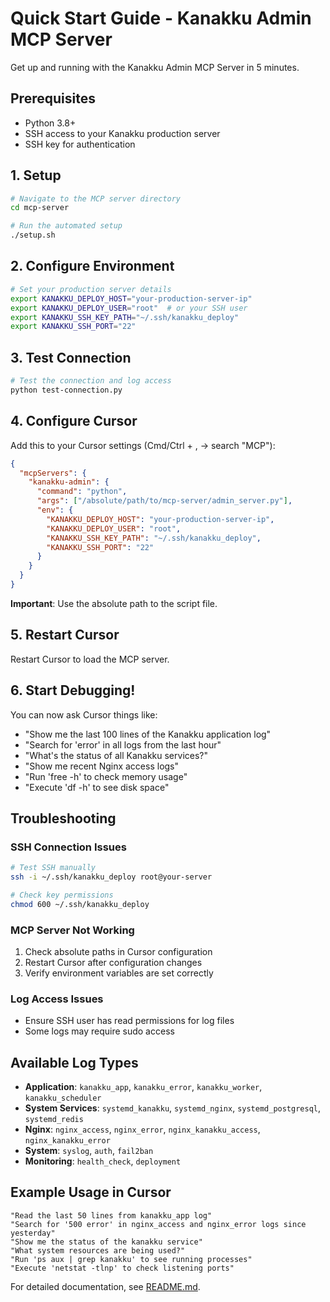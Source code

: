 # Quick Start Guide - Kanakku Admin MCP Server

Get up and running with the Kanakku Admin MCP Server in 5 minutes.

## Prerequisites

- Python 3.8+
- SSH access to your Kanakku production server
- SSH key for authentication

## 1. Setup

```bash
# Navigate to the MCP server directory
cd mcp-server

# Run the automated setup
./setup.sh
```

## 2. Configure Environment

```bash
# Set your production server details
export KANAKKU_DEPLOY_HOST="your-production-server-ip"
export KANAKKU_DEPLOY_USER="root"  # or your SSH user
export KANAKKU_SSH_KEY_PATH="~/.ssh/kanakku_deploy"
export KANAKKU_SSH_PORT="22"
```

## 3. Test Connection

```bash
# Test the connection and log access
python test-connection.py
```

## 4. Configure Cursor

Add this to your Cursor settings (Cmd/Ctrl + , → search "MCP"):

```json
{
  "mcpServers": {
    "kanakku-admin": {
      "command": "python",
      "args": ["/absolute/path/to/mcp-server/admin_server.py"],
      "env": {
        "KANAKKU_DEPLOY_HOST": "your-production-server-ip",
        "KANAKKU_DEPLOY_USER": "root",
        "KANAKKU_SSH_KEY_PATH": "~/.ssh/kanakku_deploy",
        "KANAKKU_SSH_PORT": "22"
      }
    }
  }
}
```

**Important**: Use the absolute path to the script file.

## 5. Restart Cursor

Restart Cursor to load the MCP server.

## 6. Start Debugging!

You can now ask Cursor things like:

- "Show me the last 100 lines of the Kanakku application log"
- "Search for 'error' in all logs from the last hour"
- "What's the status of all Kanakku services?"
- "Show me recent Nginx access logs"
- "Run 'free -h' to check memory usage"
- "Execute 'df -h' to see disk space"

## Troubleshooting

### SSH Connection Issues

```bash
# Test SSH manually
ssh -i ~/.ssh/kanakku_deploy root@your-server

# Check key permissions
chmod 600 ~/.ssh/kanakku_deploy
```

### MCP Server Not Working

1. Check absolute paths in Cursor configuration
2. Restart Cursor after configuration changes
3. Verify environment variables are set correctly

### Log Access Issues

- Ensure SSH user has read permissions for log files
- Some logs may require sudo access

## Available Log Types

- **Application**: `kanakku_app`, `kanakku_error`, `kanakku_worker`, `kanakku_scheduler`
- **System Services**: `systemd_kanakku`, `systemd_nginx`, `systemd_postgresql`, `systemd_redis`
- **Nginx**: `nginx_access`, `nginx_error`, `nginx_kanakku_access`, `nginx_kanakku_error`
- **System**: `syslog`, `auth`, `fail2ban`
- **Monitoring**: `health_check`, `deployment`

## Example Usage in Cursor

```
"Read the last 50 lines from kanakku_app log"
"Search for '500 error' in nginx_access and nginx_error logs since yesterday"
"Show me the status of the kanakku service"
"What system resources are being used?"
"Run 'ps aux | grep kanakku' to see running processes"
"Execute 'netstat -tlnp' to check listening ports"
```

For detailed documentation, see [README.md](README.md). 